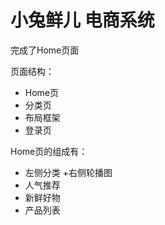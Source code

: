 

# 小兔鲜儿 电商系统  





完成了Home页面





页面结构：

- Home页
- 分类页
- 布局框架
- 登录页



Home页的组成有：

- 左侧分类 +右侧轮播图
- 人气推荐
- 新鲜好物
- 产品列表







